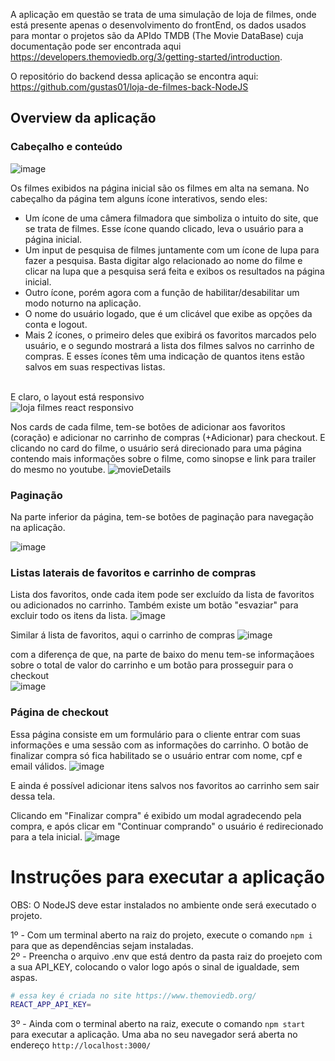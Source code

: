 A aplicação em questão se trata de uma simulação de loja de filmes, onde está presente apenas o desenvolvimento do frontEnd, os dados usados para montar o projetos são da APIdo TMDB (The Movie DataBase) cuja documentação pode ser encontrada aqui https://developers.themoviedb.org/3/getting-started/introduction.

O repositório do backend dessa aplicação se encontra aqui: https://github.com/gustas01/loja-de-filmes-back-NodeJS

## Overview da aplicação
### Cabeçalho e conteúdo
![image](https://user-images.githubusercontent.com/50846424/193335436-a5384250-3cc9-4135-a9c2-5260e343ca0f.png)




Os filmes exibidos na página inicial são os filmes em alta na semana.
No cabeçalho da página tem alguns ícone interativos, sendo eles:
* Um ícone de uma câmera filmadora que simboliza o intuito do site, que se trata de filmes. Esse ícone quando clicado, leva o usuário para a página inicial.
* Um input de pesquisa de filmes juntamente com um ícone de lupa para fazer a pesquisa. Basta digitar algo relacionado ao nome do filme e clicar na lupa que a pesquisa será feita e exibos os resultados na página inicial.
* Outro ícone, porém agora com a função de habilitar/desabilitar um modo noturno na aplicação.
* O nome do usuário logado, que é um clicável que exibe as opções da conta e logout.
* Mais 2 ícones, o primeiro deles que exibirá os favoritos marcados pelo usuário, e o segundo mostrará a lista dos filmes salvos no carrinho de compras. E esses ícones têm uma indicação de quantos itens estão salvos em suas respectivas listas. <br> <br>

E claro, o layout está responsivo <br>
![loja filmes react responsivo](https://user-images.githubusercontent.com/50846424/206606189-d032191c-4fff-430e-9c5a-01fe09900084.png)


Nos cards de cada filme, tem-se botões de adicionar aos favoritos (coração) e adicionar no carrinho de compras (+Adicionar) para checkout. E clicando no card do filme, o usuário será direcionado para uma página contendo mais informações sobre o filme, como sinopse e link para trailer do mesmo no youtube.
![movieDetails](https://user-images.githubusercontent.com/50846424/203596649-e8b7dd0d-651b-4d2e-b092-dbe2c21af1a1.PNG)


### Paginação <br>
Na parte inferior da página, tem-se botões de paginação para navegação na aplicação. <br>

![image](https://user-images.githubusercontent.com/50846424/188769678-3c2a89dd-0479-45d3-9ea8-ec90e0bd9f34.png)

### Listas laterais de favoritos e carrinho de compras
Lista dos favoritos, onde cada item pode ser excluído da lista de favoritos ou adicionados no carrinho. Também existe um botão "esvaziar" para excluir todo os itens da lista.
![image](https://user-images.githubusercontent.com/50846424/193335673-cf2371d5-ec75-4b63-9836-d3908ddcfba4.png)


Similar á lista de favoritos, aqui o carrinho de compras
![image](https://user-images.githubusercontent.com/50846424/193335945-d3861045-bbc4-41a8-9e73-2743150344af.png)

com a diferença de que, na parte de baixo do menu tem-se informaçãoes sobre o total de valor do carrinho e um botão para prosseguir para o checkout <br>
![image](https://user-images.githubusercontent.com/50846424/188770609-30316fec-0afb-4c21-8747-bc6301382b41.png)

### Página de checkout
Essa página consiste em um formulário para o cliente entrar com suas informações e uma sessão com as informações do carrinho. O botão de finalizar compra só fica habilitado se o usuário entrar com nome, cpf e email válidos.
![image](https://user-images.githubusercontent.com/50846424/193336121-92749e2a-b8d0-45af-b06b-37cdfb310460.png)

E ainda é possível adicionar itens salvos nos favoritos ao carrinho sem sair dessa tela.

Clicando em "Finalizar compra" é exibido um modal agradecendo pela compra, e após clicar em "Continuar comprando" o usuário é redirecionado para a tela inicial.
![image](https://user-images.githubusercontent.com/50846424/193336401-20e724c7-fb90-4b87-8af2-a05058602c3a.png)


# Instruções para executar a aplicação
OBS: O NodeJS deve estar instalados no ambiente onde será executado o projeto.

1º - Com um terminal aberto na raiz do projeto, execute o comando  `npm i` para que as dependências sejam instaladas.<br>
2º - Preencha o arquivo .env que está dentro da pasta raiz do proejeto com a sua API_KEY, colocando o valor logo após o sinal de igualdade, sem aspas.<br> 

```bash
# essa key é criada no site https://www.themoviedb.org/
REACT_APP_API_KEY=
```

3º - Ainda com o terminal aberto na raiz, execute o comando  `npm start` para executar a aplicação. Uma aba no seu navegador será aberta no endereço `http://localhost:3000/`
